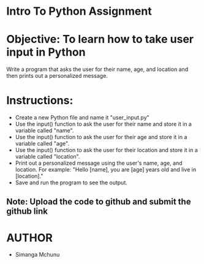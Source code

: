 # Intro To Python Assignment

# Objective: To learn how to take user input in Python

Write a program that asks the user for their name, age, and location and then prints out a personalized message.

# Instructions:
- Create a new Python file and name it "user_input.py"
- Use the input() function to ask the user for their name and store it in a variable called "name".
- Use the input() function to ask the user for their age and store it in a variable called "age".
- Use the input() function to ask the user for their location and store it in a variable called "location".
- Print out a personalized message using the user's name, age, and location. For example: "Hello [name], you are [age] years old and live in [location]."
- Save and run the program to see the output.


## Note: Upload the code to github and submit the github link

# AUTHOR
- Simanga Mchunu
